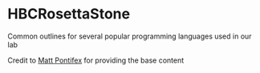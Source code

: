# HBCRosettaStone
Common outlines for several popular programming languages used in our lab

Credit to [Matt Pontifex](https://education.msu.edu/search/Formview.aspx?email=pontifex%40msu.edu) for providing the base content
